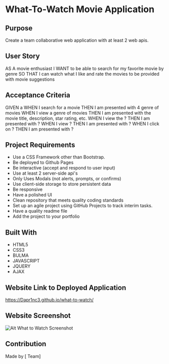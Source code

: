 # What-To-Watch Movie Application

## Purpose
Create a team collaborative web application with at least 2 web apis.

## User Story
AS A movie enthusiast
I WANT to be able to search for my favorite movie by genre
SO THAT I can watch what I like and rate the movies to be provided with movie suggestions

## Acceptance Criteria
GIVEN a 
WHEN I search for a movie
THEN I am presented with 4 genre of movies
WHEN I view a genre of movies
THEN I am presented with the movie title, description, star rating, etc.
WHEN I view the ?
THEN I am presented with ?
WHEN I view ?
THEN I am presented with ?
WHEN I click on ?
THEN I am presented with ?

## Project Requirements
* Use a CSS Framework other than Bootstrap.
* Be deployed to Github Pages
* Be interactive (accept and respond to user input)
* Use at least 2 server-side api's
* Only Uses Modals (not alerts, prompts, or confirms)
* Use client-side storage to store persistent data
* Be responsive
* Have a polished UI
* Clean repository that meets quality coding standards
* Set up an agile project using GitHub Projects to track interim tasks.
* Have a quality readme file
* Add the project to your portfolio

## Built With
* HTML5
* CSS3
* BULMA
* JAVASCRIPT
* JQUERY
* AJAX

## Website Link to Deployed Application
https://Dapr1nc3.github.io/what-to-watch/

## Website Screenshot
![Alt What to Watch Screenshot](https://github.com/Dapr1nc3/what-to-watch/blob/main/assets/images/screenshot.PNG?raw=true "What to Watch Screenshot")

## Contribution
Made by [<a> Team]